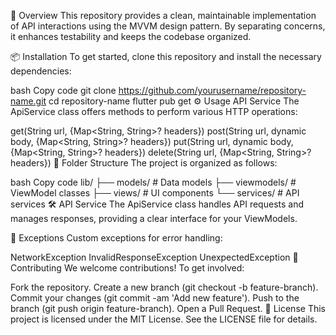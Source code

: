 🚀 Overview
This repository provides a clean, maintainable implementation of API interactions using the MVVM design pattern. By separating concerns, it enhances testability and keeps the codebase organized.

📦 Installation
To get started, clone this repository and install the necessary dependencies:

bash
Copy code
git clone https://github.com/yourusername/repository-name.git
cd repository-name
flutter pub get
⚙️ Usage
API Service
The ApiService class offers methods to perform various HTTP operations:

get(String url, {Map<String, String>? headers})
post(String url, dynamic body, {Map<String, String>? headers})
put(String url, dynamic body, {Map<String, String>? headers})
delete(String url, {Map<String, String>? headers})
📂 Folder Structure
The project is organized as follows:

bash
Copy code
lib/
├── models/       # Data models
├── viewmodels/   # ViewModel classes
├── views/        # UI components
└── services/     # API services
🛠️ API Service
The ApiService class handles API requests and manages responses, providing a clear interface for your ViewModels.

🚨 Exceptions
Custom exceptions for error handling:

NetworkException
InvalidResponseException
UnexpectedException
🤝 Contributing
We welcome contributions! To get involved:

Fork the repository.
Create a new branch (git checkout -b feature-branch).
Commit your changes (git commit -am 'Add new feature').
Push to the branch (git push origin feature-branch).
Open a Pull Request.
📜 License
This project is licensed under the MIT License. See the LICENSE file for details.